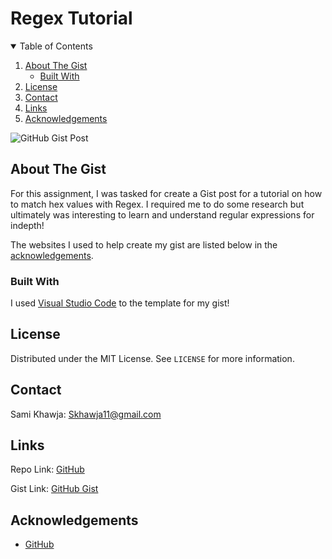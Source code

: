 # Regex Tutorial

<!-- TABLE OF CONTENTS -->
<details open="open">
  <summary>Table of Contents</summary>
  <ol>
    <li>
      <a href="#about-the-gist">About The Gist</a>
      <ul>
        <li><a href="#built-with">Built With</a></li>
      </ul>
    </li>
    <li><a href="#license">License</a></li>
    <li><a href="#contact">Contact</a></li>
    <li><a href="#links">Links</a></li>
    <li><a href="#acknowledgements">Acknowledgements</a></li>
  </ol>
</details>


<img src="./assets/images/webpage.png" alt="GitHub Gist Post">


<!-- ABOUT THE GIST -->
## About The Gist

For this assignment, I was tasked for create a Gist post for a tutorial on how to match hex values with Regex. I required me to do some research but ultimately was interesting to learn and understand regular expressions for indepth!

The websites I used to help create my gist are listed below in the <a href="#acknowledgements">acknowledgements</a>.

### Built With

I used <a href="https://code.visualstudio.com/">Visual Studio Code</a> to the template for my gist!


<!-- LICENSE -->
## License

Distributed under the MIT License. See `LICENSE` for more information.


<!-- CONTACT -->
## Contact

Sami Khawja: Skhawja11@gmail.com


## Links

Repo Link: [GitHub](https://github.com/samikhawja/portfolio_page)

Gist Link: [GitHub Gist](https://samikhawja.github.io/portfolio_page/)



<!-- ACKNOWLEDGEMENTS -->
## Acknowledgements

* [GitHub](https://www.github.com/)